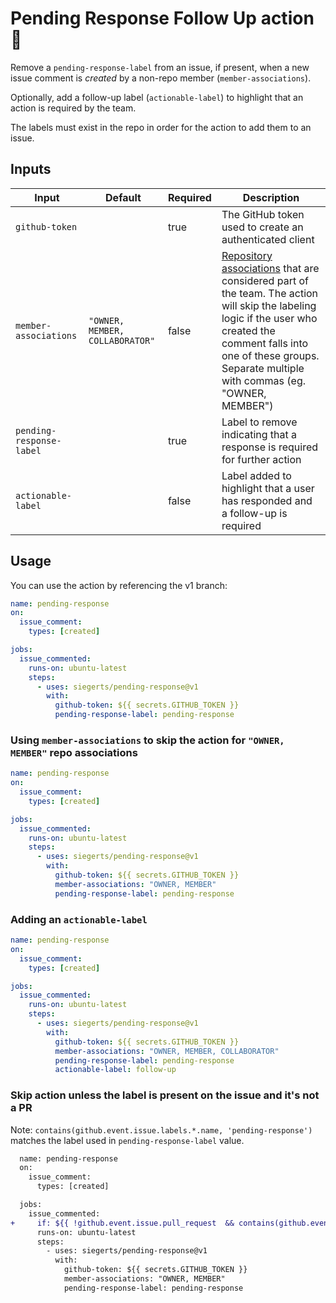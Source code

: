 # Pending Response Follow Up action 🏀

Remove a `pending-response-label` from an issue, if present, when a new issue comment is _created_ by a non-repo member (`member-associations`).

Optionally, add a follow-up label (`actionable-label`) to highlight that an action is required by the team.

The labels must exist in the repo in order for the action to add them to an issue.

## Inputs

| Input                    | Default                         | Required | Description                                                                                                                                                                                                                                                                                                  |
| ------------------------ | ------------------------------- | -------- | ------------------------------------------------------------------------------------------------------------------------------------------------------------------------------------------------------------------------------------------------------------------------------------------------------------ |
| `github-token`           |                                 | true     | The GitHub token used to create an authenticated client                                                                                                                                                                                                                                                      |
| `member-associations`    | `"OWNER, MEMBER, COLLABORATOR"` | false    | [Repository associations](https://docs.github.com/en/graphql/reference/enums#commentauthorassociation) that are considered part of the team. The action will skip the labeling logic if the user who created the comment falls into one of these groups. Separate multiple with commas (eg. "OWNER, MEMBER") |
| `pending-response-label` |                                 | true     | Label to remove indicating that a response is required for further action                                                                                                                                                                                                                                    |
| `actionable-label`       |                                 | false    | Label added to highlight that a user has responded and a follow-up is required                                                                                                                                                                                                                               |

## Usage

You can use the action by referencing the v1 branch:

```yaml
name: pending-response
on:
  issue_comment:
    types: [created]

jobs:
  issue_commented:
    runs-on: ubuntu-latest
    steps:
      - uses: siegerts/pending-response@v1
        with:
          github-token: ${{ secrets.GITHUB_TOKEN }}
          pending-response-label: pending-response
```

### Using `member-associations` to skip the action for `"OWNER, MEMBER"` repo associations

```yaml
name: pending-response
on:
  issue_comment:
    types: [created]

jobs:
  issue_commented:
    runs-on: ubuntu-latest
    steps:
      - uses: siegerts/pending-response@v1
        with:
          github-token: ${{ secrets.GITHUB_TOKEN }}
          member-associations: "OWNER, MEMBER"
          pending-response-label: pending-response
```

### Adding an `actionable-label`

```yaml
name: pending-response
on:
  issue_comment:
    types: [created]

jobs:
  issue_commented:
    runs-on: ubuntu-latest
    steps:
      - uses: siegerts/pending-response@v1
        with:
          github-token: ${{ secrets.GITHUB_TOKEN }}
          member-associations: "OWNER, MEMBER, COLLABORATOR"
          pending-response-label: pending-response
          actionable-label: follow-up
```

### Skip action unless the label is present on the issue and it's not a PR

Note: `contains(github.event.issue.labels.*.name, 'pending-response')` matches the label used in `pending-response-label` value.

```diff
  name: pending-response
  on:
    issue_comment:
      types: [created]

  jobs:
    issue_commented:
+     if: ${{ !github.event.issue.pull_request  && contains(github.event.issue.labels.*.name, 'pending-response') }}
      runs-on: ubuntu-latest
      steps:
        - uses: siegerts/pending-response@v1
          with:
            github-token: ${{ secrets.GITHUB_TOKEN }}
            member-associations: "OWNER, MEMBER"
            pending-response-label: pending-response
```
